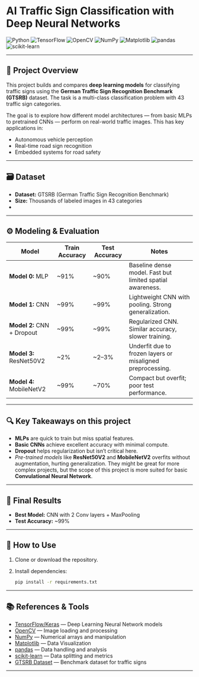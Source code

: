 # AI Traffic Sign Classification with Deep Neural Networks

![Python](https://img.shields.io/badge/Python-3.11-blue)
![TensorFlow](https://img.shields.io/badge/TensorFlow-2.16.1-orange)
![OpenCV](https://img.shields.io/badge/OpenCV-4.8.0-green)
![NumPy](https://img.shields.io/badge/numpy-1.26.4-blueviolet)
![Matplotlib](https://img.shields.io/badge/matplotlib-3.7.1-red)
![pandas](https://img.shields.io/badge/pandas-2.2.2-lightgrey)
![scikit-learn](https://img.shields.io/badge/scikit--learn-1.5.0-yellowgreen)

---

## 📖 Project Overview

This project builds and compares **deep learning models** for classifying traffic signs using the **German Traffic Sign Recognition Benchmark (GTSRB)** dataset. The task is a multi-class classification problem with 43 traffic sign categories.

The goal is to explore how different model architectures — from basic MLPs to pretrained CNNs — perform on real-world traffic images. This has key applications in:

* Autonomous vehicle perception
* Real-time road sign recognition
* Embedded systems for road safety

---

## 🗃️ Dataset

* **Dataset:** GTSRB (German Traffic Sign Recognition Benchmark)
* **Size:** Thousands of labeled images in 43 categories
* 
---

## ⚙️ Modeling & Evaluation

| Model                      | Train Accuracy | Test Accuracy | Notes                                                      |
| -------------------------- | -------------- | ------------- | ---------------------------------------------------------- |
| **Model 0:** MLP           | \~91%          | \~90%         | Baseline dense model. Fast but limited spatial awareness.  |
| **Model 1:** CNN           | \~99%          | \~99%         | Lightweight CNN with pooling. Strong generalization.       |
| **Model 2:** CNN + Dropout | \~99%          | \~99%         | Regularized CNN. Similar accuracy, slower training.        |
| **Model 3:** ResNet50V2    | \~2%           | \~2–3%        | Underfit due to frozen layers or misaligned preprocessing. |
| **Model 4:** MobileNetV2   | \~99%          | \~70%         | Compact but overfit; poor test performance.                |

---

## 🔍 Key Takeaways on this project

* **MLPs** are quick to train but miss spatial features.
* **Basic CNNs** achieve excellent accuracy with minimal compute.
* **Dropout** helps regularization but isn’t critical here.
* *Pre-trained models* like **ResNet50V2** and **MobileNetV2** overfits without augmentation, hurting generalization. They might be great for more complex projects, but the scope of this project is more suited for basic **Convulational Neural Network**.

---

## 🎯 Final Results
* **Best Model:** CNN with 2 Conv layers + MaxPooling
* **Test Accuracy:** \~99%

---

## 🚀 How to Use

1. Clone or download the repository.
2. Install dependencies:

   ```bash
   pip install -r requirements.txt
   ```
---

## 📚 References & Tools

* [TensorFlow/Keras](https://www.tensorflow.org/) — Deep Learning Neural Network models
* [OpenCV](https://opencv.org/) — Image loading and processing
* [NumPy](https://numpy.org/) — Numerical arrays and manipulation
* [Matplotlib](https://matplotlib.org/) — Data Visualization
* [pandas](https://pandas.pydata.org/) — Data handling and analysis
* [scikit-learn](https://scikit-learn.org/) — Data splitting and metrics
* [GTSRB Dataset](http://benchmark.ini.rub.de/?section=gtsrb&subsection=dataset) — Benchmark dataset for traffic signs

---
